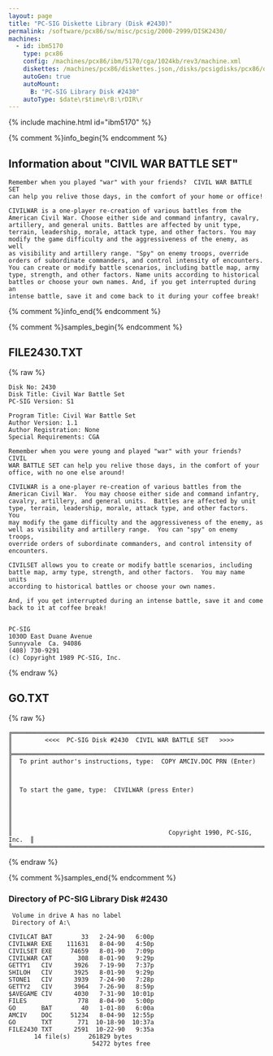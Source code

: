 ```yaml
---
layout: page
title: "PC-SIG Diskette Library (Disk #2430)"
permalink: /software/pcx86/sw/misc/pcsig/2000-2999/DISK2430/
machines:
  - id: ibm5170
    type: pcx86
    config: /machines/pcx86/ibm/5170/cga/1024kb/rev3/machine.xml
    diskettes: /machines/pcx86/diskettes.json,/disks/pcsigdisks/pcx86/diskettes.json
    autoGen: true
    autoMount:
      B: "PC-SIG Library Disk #2430"
    autoType: $date\r$time\rB:\rDIR\r
---
```


{% include machine.html id="ibm5170" %}

{% comment %}info_begin{% endcomment %}

## Information about "CIVIL WAR BATTLE SET"

    Remember when you played "war" with your friends?  CIVIL WAR BATTLE SET
    can help you relive those days, in the comfort of your home or office!
    
    CIVILWAR is a one-player re-creation of various battles from the
    American Civil War. Choose either side and command infantry, cavalry,
    artillery, and general units. Battles are affected by unit type,
    terrain, leadership, morale, attack type, and other factors. You may
    modify the game difficulty and the aggressiveness of the enemy, as well
    as visibility and artillery range. "Spy" on enemy troops, override
    orders of subordinate commanders, and control intensity of encounters.
    You can create or modify battle scenarios, including battle map, army
    type, strength, and other factors. Name units according to historical
    battles or choose your own names. And, if you get interrupted during an
    intense battle, save it and come back to it during your coffee break!
{% comment %}info_end{% endcomment %}

{% comment %}samples_begin{% endcomment %}

## FILE2430.TXT

{% raw %}
```
Disk No: 2430                                                           
Disk Title: Civil War Battle Set                                        
PC-SIG Version: S1                                                      
                                                                        
Program Title: Civil War Battle Set                                     
Author Version: 1.1                                                     
Author Registration: None                                               
Special Requirements: CGA                                               
                                                                        
Remember when you were young and played "war" with your friends?  CIVIL 
WAR BATTLE SET can help you relive those days, in the comfort of your   
office, with no one else around!                                        
                                                                        
CIVILWAR is a one-player re-creation of various battles from the        
American Civil War.  You may choose either side and command infantry,   
cavalry, artillery, and general units.  Battles are affected by unit    
type, terrain, leadership, morale, attack type, and other factors.  You 
may modify the game difficulty and the aggressiveness of the enemy, as  
well as visibility and artillery range.  You can "spy" on enemy troops, 
override orders of subordinate commanders, and control intensity of     
encounters.                                                             
                                                                        
CIVILSET allows you to create or modify battle scenarios, including     
battle map, army type, strength, and other factors.  You may name units 
according to historical battles or choose your own names.               
                                                                        
And, if you get interrupted during an intense battle, save it and come  
back to it at coffee break!                                             
                                                                        
                                                                        
PC-SIG                                                                  
1030D East Duane Avenue                                                 
Sunnyvale  Ca. 94086                                                    
(408) 730-9291                                                          
(c) Copyright 1989 PC-SIG, Inc.                                         
```
{% endraw %}

## GO.TXT

{% raw %}
```
╔═════════════════════════════════════════════════════════════════════════╗
║         <<<<  PC-SIG Disk #2430  CIVIL WAR BATTLE SET   >>>>            ║
╠═════════════════════════════════════════════════════════════════════════╣
║  To print author's instructions, type:  COPY AMCIV.DOC PRN (Enter)      ║
║                                                                         ║
║  To start the game, type:  CIVILWAR (press Enter)                       ║
║                                                                         ║
║                                                                         ║
║                                           Copyright 1990, PC-SIG, Inc.  ║
╚═════════════════════════════════════════════════════════════════════════╝
```
{% endraw %}

{% comment %}samples_end{% endcomment %}

### Directory of PC-SIG Library Disk #2430

     Volume in drive A has no label
     Directory of A:\

    CIVILCAT BAT        33   2-24-90   6:00p
    CIVILWAR EXE    111631   8-04-90   4:50p
    CIVILSET EXE     74659   8-01-90   7:09p
    CIVILWAR CAT       308   8-01-90   9:29p
    GETTY1   CIV      3926   7-19-90   7:37p
    SHILOH   CIV      3925   8-01-90   9:29p
    STONE1   CIV      3939   7-24-90   7:28p
    GETTY2   CIV      3964   7-26-90   8:59p
    $AVEGAME CIV      4030   7-31-90  10:01p
    FILES              778   8-04-90   5:00p
    GO       BAT        40   1-01-80   6:00a
    AMCIV    DOC     51234   8-04-90  12:55p
    GO       TXT       771  10-18-90  10:37a
    FILE2430 TXT      2591  10-22-90   9:35a
           14 file(s)     261829 bytes
                           54272 bytes free
